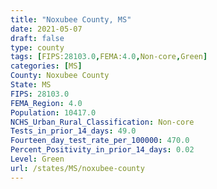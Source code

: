 ```yaml
---
title: "Noxubee County, MS"
date: 2021-05-07
draft: false
type: county
tags: [FIPS:28103.0,FEMA:4.0,Non-core,Green]
categories: [MS]
County: Noxubee County
State: MS
FIPS: 28103.0
FEMA_Region: 4.0
Population: 10417.0
NCHS_Urban_Rural_Classification: Non-core
Tests_in_prior_14_days: 49.0
Fourteen_day_test_rate_per_100000: 470.0
Percent_Positivity_in_prior_14_days: 0.02
Level: Green
url: /states/MS/noxubee-county
---
```




